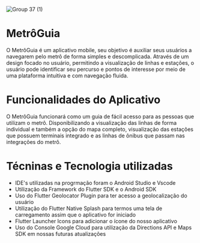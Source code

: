 ![Group 37 (1)](https://github.com/flaviohfsilva/Metro-Guia/assets/114579988/d302d12a-ccc8-4131-bfdd-b8c9ad20a1a3)
# MetrôGuia
O MetrôGuia é um aplicativo mobile, seu objetivo é auxiliar seus usuários a navegarem pelo metrô de forma simples e descomplicada. Através de um design focado no usuário, permitindo a visualização de linhas e estações, o usuário pode identificar seu percurso e pontos de interesse por meio de uma plataforma intuitiva e com navegação fluida.
# Funcionalidades do Aplicativo
O MetrôGuia funcionará como um guia de fácil acesso para as pessoas que utilizam o metrô. Disponibilizando a visualização das linhas de forma individual e também a opção do mapa completo, visualização das estações que possuem terminais integrado e as linhas de ônibus que passam nas integrações do metrô.

# Técninas e Tecnologia utilizadas
* IDE's utilizadas na progrmação foram o Android Studio e Vscode
* Utilização da Framework do Flutter SDK e o Android SDK
* Uso do Flutter Geolocator Plugin para ter acesso a geolocalização do usuário
* Utilização do Flutter Native Splash para termos uma tela de carregamento assim que o aplicativo for iniciado
* Flutter Launcher Icons para adicionar o ícone do nosso aplicativo
* Uso do Console Google Cloud para utilização da Directions API e Maps SDK em nossas futuras atualizações 

